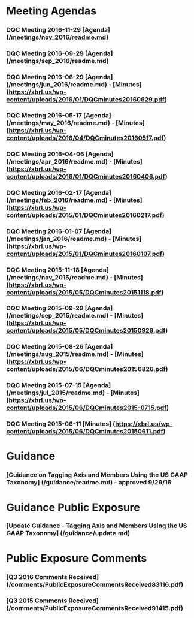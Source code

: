 # Meeting Agendas

### DQC Meeting 2016-11-29 [Agenda] (/meetings/nov_2016/readme.md) 
### DQC Meeting 2016-09-29 [Agenda] (/meetings/sep_2016/readme.md) 
### DQC Meeting 2016-06-29 [Agenda] (/meetings/jun_2016/readme.md) - [Minutes] (https://xbrl.us/wp-content/uploads/2016/01/DQCminutes20160629.pdf)
### DQC Meeting 2016-05-17 [Agenda] (/meetings/may_2016/readme.md) - [Minutes] (https://xbrl.us/wp-content/uploads/2016/04/DQCminutes20160517.pdf)
### DQC Meeting 2016-04-06 [Agenda] (/meetings/apr_2016/readme.md) - [Minutes] (https://xbrl.us/wp-content/uploads/2016/01/DQCminutes20160406.pdf)
### DQC Meeting 2016-02-17 [Agenda] (/meetings/feb_2016/readme.md) - [Minutes] (https://xbrl.us/wp-content/uploads/2015/01/DQCminutes20160217.pdf)
### DQC Meeting 2016-01-07 [Agenda] (/meetings/jan_2016/readme.md) - [Minutes] (https://xbrl.us/wp-content/uploads/2015/01/DQCminutes20160107.pdf)
### DQC Meeting 2015-11-18 [Agenda] (/meetings/nov_2015/readme.md) - [Minutes] (https://xbrl.us/wp-content/uploads/2015/05/DQCminutes20151118.pdf)
### DQC Meeting 2015-09-29 [Agenda] (/meetings/sep_2015/readme.md) - [Minutes] (https://xbrl.us/wp-content/uploads/2015/05/DQCminutes20150929.pdf)
### DQC Meeting 2015-08-26 [Agenda] (/meetings/aug_2015/readme.md) - [Minutes] (https://xbrl.us/wp-content/uploads/2015/06/DQCminutes20150826.pdf)
### DQC Meeting 2015-07-15 [Agenda] (/meetings/jul_2015/readme.md) - [Minutes] (https://xbrl.us/wp-content/uploads/2015/06/DQCminutes2015-0715.pdf)
### DQC Meeting 2015-06-11 [Minutes] (https://xbrl.us/wp-content/uploads/2015/06/DQCminutes20150611.pdf)

# Guidance  

### [Guidance on Tagging Axis and Members Using the US GAAP Taxonomy] (/guidance/readme.md) - approved 9/29/16

# Guidance Public Exposure 

### [Update Guidance - Tagging Axis and Members Using the US GAAP Taxonomy] (/guidance/update.md)

# Public Exposure Comments

### [Q3 2016 Comments Received] (/comments/PublicExposureCommentsReceived83116.pdf)
### [Q3 2015 Comments Received] (/comments/PublicExposureCommentsReceived91415.pdf)

